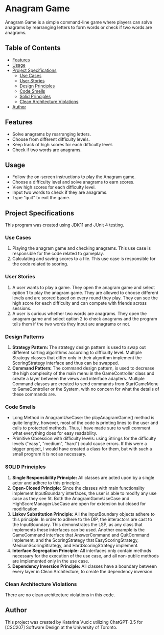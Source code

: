 # Anagram Game

Anagram Game is a simple command-line game where players can solve anagrams by rearranging letters to form words or 
check if two words are anagrams.

## Table of Contents

- [Features](#features)
- [Usage](#usage)
- [Project Specifications](#project-specifications)
  - [Use Cases](#use-cases)
  - [User Stories](#user-stories)
  - [Design Principles](#design-patterns)
  - [Code Smells](#code-smells)
  - [Solid Principles](#solid-principles)
  - [Clean Architecture Violations](#clean-architecture-violations)
- [Author](#author)

## Features

- Solve anagrams by rearranging letters.
- Choose from different difficulty levels.
- Keep track of high scores for each difficulty level.
- Check if two words are anagrams.

## Usage

- Follow the on-screen instructions to play the Anagram game.
- Choose a difficulty level and solve anagrams to earn scores.
- View high scores for each difficulty level.
- Input two words to check if they are anagrams.
- Type "quit" to exit the game.

## Project Specifications

This program was created using JDK11 and JUnit 4 testing.

### Use Cases

1. Playing the anagram game and checking anagrams. This use case is responsible for the code related to gameplay.
2. Calculating and saving scores to a file. This use case is responsible for the code related to scoring.

### User Stories

1. A user wants to play a game. They open the anagram game and select option 1 to play the anagram game. They are 
allowed to choose different levels and are scored based on every round they play. They can see the high score for 
each difficulty and can compete with friends across sessions.
2. A user is curious whether two words are anagrams. They open the anagram game and select option 2 to check anagrams
and the program tells them if the two words they input are anagrams or not.

### Design Patterns

1. **Strategy Pattern:** The strategy design pattern is used to swap out different sorting algorithms according to 
difficulty level. Multiple Strategy classes that differ only in their algorithm implement the ScoringStrategy interface
and thus can be swapped.
2. **Command Pattern:** The command design pattern, is used to decrease the high complexity of the main menu in the 
GameController class and create a layer between the views and interface adapters. Multiple Command classes are created 
to send commands from StartGameMenu to GameController or the System, with no concern for what the details of these 
commands are.

### Code Smells
- Long Method in AnagramUseCase: the playAnagramGame() method is quite lengthy, however, most of the code is printing
lines to the user and calls to protected methods. Thus, I have made sure to well comment what everything does for easy 
readability.
- Primitive Obsession with difficulty levels: using Strings for the difficulty levels ("easy", "medium", "hard") could 
cause errors. If this were a bigger project, I would have created a class for them, but with such a small program it is 
not as necessary.

### SOLID Principles

1. **Single Responsibility Principle:** All classes are acted upon by a single actor and adhere to this principle.
2. **Open-Closed Principle:** Since the classes with main functionality implement InputBoundary interfaces, the user is 
able to modify any use case as they see fit. Both the AnagramGameUseCase and HighScoreManagerUseCase are open for 
extension but closed for modification.
3. **Liskov Substitution Principle:** All the InputBoundary objects adhere to this principle. In order to adhere to the
DIP, the interactors are cast to the InputBoundary. This demonstrates the LSP, as any class that implements these 
interfaces can be used. Another example is the GameCommand interface that AnswerCommand and QuitCommand implement, and
the ScoringStrategy that EasyScoringStrategy, MediumScoringStrategy, and HardScoringStrategy implement.
4. **Interface Segregation Principle:** All interfaces only contain methods necessary for the execution of the use case,
and all non-public methods are implemented only in the use case.
5. **Dependency Inversion Principle:** All classes have a boundary between every layer in Clean Architecture, to create
the dependency inversion.

### Clean Architecture Violations

There are no clean architecture violations in this code.

## Author

This project was created by Katarina Vucic utilizing ChatGPT-3.5 for [CSC207] Software Design at the University of 
Toronto.
